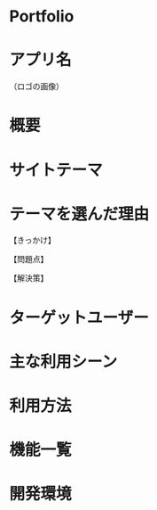 # Portfolio

# アプリ名
（ロゴの画像）

# 概要


# サイトテーマ

# テーマを選んだ理由


【きっかけ】


【問題点】

【解決策】

# ターゲットユーザー

# 主な利用シーン

# 利用方法

# 機能一覧

# 開発環境
